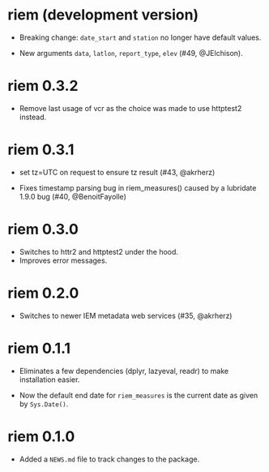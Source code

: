 # riem (development version)

* Breaking change: `date_start` and `station` no longer have default values.

* New arguments `data`, `latlon`, `report_type`, `elev` (#49, @JElchison).

# riem 0.3.2

* Remove last usage of vcr as the choice was made to use httptest2 instead.

# riem 0.3.1

* set tz=UTC on request to ensure tz result (#43, @akrherz)

* Fixes timestamp parsing bug in riem_measures() caused by a lubridate 1.9.0 bug (#40, @BenoitFayolle)

# riem 0.3.0

* Switches to httr2 and httptest2 under the hood.
* Improves error messages.

# riem 0.2.0

* Switches to newer IEM metadata web services (#35, @akrherz)

# riem 0.1.1

* Eliminates a few dependencies (dplyr, lazyeval, readr) to make installation easier.

* Now the default end date for `riem_measures` is the current date as given by `Sys.Date()`.

# riem 0.1.0

* Added a `NEWS.md` file to track changes to the package.



